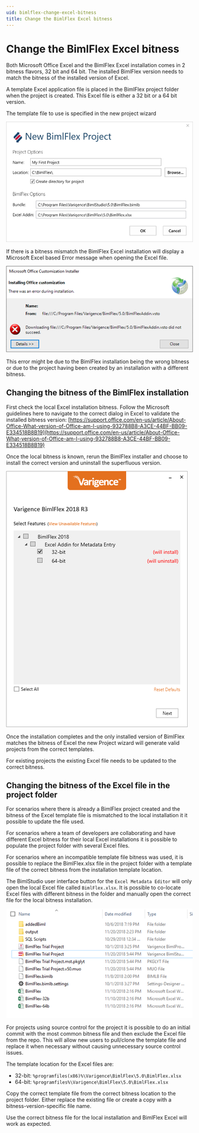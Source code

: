 ```yaml
---
uid: bimlflex-change-excel-bitness
title: Change the BimlFlex Excel bitness
---
```

# Change the BimlFlex Excel bitness

Both Microsoft Office Excel and the BimlFlex Excel installation comes in 2 bitness flavors, 32 bit and 64 bit. The installed BimlFlex version needs to match the bitness of the installed version of Excel.

A template Excel application file is placed in the BimlFlex project folder when the project is created. This Excel file is either a 32 bit or a 64 bit version.

The template file to use is specified in the new project wizard

![New BimlFlex Project -center -50%](images/bimlflex-ss-v5-new-bimlflex-project.png "New BimlFlex Project")

If there is a bitness mismatch the BimlFlex Excel installation will display a Microsoft Excel based Error message when opening the Excel file.

![BimlFlex Excel Bitness Error -center -50%](images/bimlflex-ss-v5-bimlflex-bitness-error-excel.png "BimlFlex Excel Bitness Error")

This error might be due to the BimlFlex installation being the wrong bitness or due to the project having been created by an installation with a different bitness.

## Changing the bitness of the BimlFlex installation

First check the local Excel installation bitness. Follow the Microsoft guidelines here to navigate to the correct dialog in Excel to validate the installed bitness version:
[https://support.office.com/en-us/article/About-Office-What-version-of-Office-am-I-using-932788B8-A3CE-44BF-BB09-E334518B8B19](https://support.office.com/en-us/article/About-Office-What-version-of-Office-am-I-using-932788B8-A3CE-44BF-BB09-E334518B8B19)

Once the local bitness is known, rerun the BimlFlex installer and choose to install the correct version and uninstall the superfluous version.

![BimlFlex Excel installer bitness -center -50%](images/bimlflex-ss-v5-bimlflex-installer-change-bitness.png "BimlFlex Excel installer bitness")

Once the installation completes and the only installed version of BimlFlex matches the bitness of Excel the new Project wizard will generate valid projects from the correct templates.

For existing projects the existing Excel file needs to be updated to the correct bitness.

## Changing the bitness of the Excel file in the project folder

For scenarios where there is already a BimlFlex project created and the bitness of the Excel template file is mismatched to the local installation it it possible to update the file used.

For scenarios where a team of developers are collaborating and have different Excel bitness for their local Excel installations it is possible to populate the project folder with several Excel files.

For scenarios where an incompatible template file bitness was used, it is possible to replace the BimlFlex.xlsx file in the project folder with a template file of the correct bitness from the installation template location.

The BimlStudio user interface button for the `Excel Metadata Editor` will only open the local Excel file called `BimlFlex.xlsx`. It is possible to co-locate Excel files with different bitness in the folder and manually open the correct file for the local bitness installation.

![BimlFlex Excel files -center -50%](images/bimlflex-ss-v5-bimlflex-project-excel-files.png "BimlFlex Excel files")

For projects using source control for the project it is possible to do an initial commit with the most common bitness file and then exclude the Excel file from the repo. This will allow new users to pull/clone the template file and replace it when necessary without causing unnecessary source control issues.

The template location for the Excel files are:

* 32-bit: `%programfiles(x86)%\Varigence\BimlFlex\5.0\BimlFlex.xlsx`
* 64-bit: `%programfiles%\Varigence\BimlFlex\5.0\BimlFlex.xlsx`

Copy the correct template file from the correct bitness location to the project folder. Either replace the existing file or create a copy with a bitness-version-specific file name.

Use the correct bitness file for the local installation and BimlFlex Excel will work as expected.

